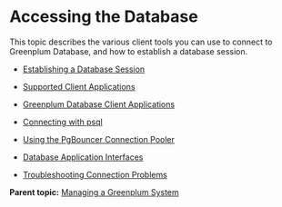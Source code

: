 # Accessing the Database 

This topic describes the various client tools you can use to connect to Greenplum Database, and how to establish a database session.

-   [Establishing a Database Session](../../access_db/topics/g-establishing-a-database-session.html)  

-   [Supported Client Applications](../../access_db/topics/g-supported-client-applications.html) 

-   [Greenplum Database Client Applications](../../access_db/topics/g-greenplum-database-client-applications.html)

-   [Connecting with psql](../../access_db/topics/g-connecting-with-psql.html) 

-   [Using the PgBouncer Connection Pooler](../../access_db/topics/pgbouncer.html)

-   [Database Application Interfaces](../../access_db/topics/g-database-application-interfaces.html)  

-   [Troubleshooting Connection Problems](../../access_db/topics/g-troubleshooting-connection-problems.html)  

**Parent topic:** [Managing a Greenplum System](../../managing/partII.html)


